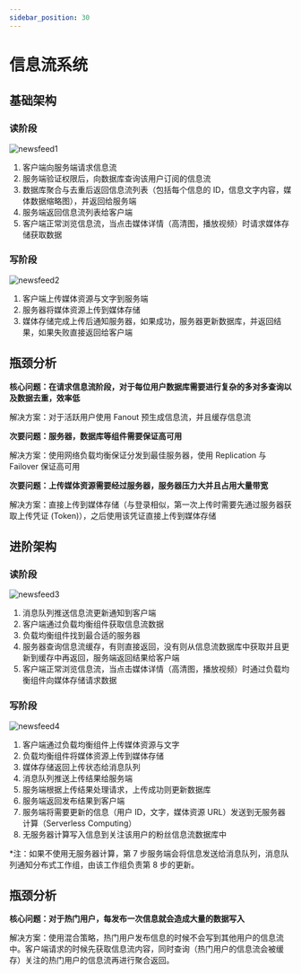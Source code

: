 ```yaml
---
sidebar_position: 30
---
```


# 信息流系统

## 基础架构

### 读阶段
<img src="https://cdn.jsdelivr.net/gh/Interview-Science/Book/static/img/system/newsfeed1.jpg" alt="newsfeed1" />

1. 客户端向服务端请求信息流
2. 服务端验证权限后，向数据库查询该用户订阅的信息流
3. 数据库聚合与去重后返回信息流列表（包括每个信息的 ID，信息文字内容，媒体数据缩略图），并返回给服务端
4. 服务端返回信息流列表给客户端
5. 客户端正常浏览信息流，当点击媒体详情（高清图，播放视频）时请求媒体存储获取数据

### 写阶段
<img src="https://cdn.jsdelivr.net/gh/Interview-Science/Book/static/img/system/newsfeed2.jpg" alt="newsfeed2" />

1. 客户端上传媒体资源与文字到服务端
2. 服务器将媒体资源上传到媒体存储
3. 媒体存储完成上传后通知服务器，如果成功，服务器更新数据库，并返回结果，如果失败直接返回给客户端

## 瓶颈分析

**核心问题：在请求信息流阶段，对于每位用户数据库需要进行复杂的多对多查询以及数据去重，效率低**

解决方案：对于活跃用户使用 Fanout 预生成信息流，并且缓存信息流

**次要问题：服务器，数据库等组件需要保证高可用**

解决方案：使用网络负载均衡保证分发到最佳服务器，使用 Replication 与 Failover 保证高可用

**次要问题：上传媒体资源需要经过服务器，服务器压力大并且占用大量带宽**

解决方案：直接上传到媒体存储（与登录相似，第一次上传时需要先通过服务器获取上传凭证 (Token)），之后使用该凭证直接上传到媒体存储

## 进阶架构

### 读阶段
<img src="https://cdn.jsdelivr.net/gh/Interview-Science/Book/static/img/system/newsfeed3.jpg" alt="newsfeed3" />

1. 消息队列推送信息流更新通知到客户端
2. 客户端通过负载均衡组件获取信息流数据
3. 负载均衡组件找到最合适的服务器
4. 服务器查询信息流缓存，有则直接返回，没有则从信息流数据库中获取并且更新到缓存中再返回，服务端返回结果给客户端
5. 客户端正常浏览信息流，当点击媒体详情（高清图，播放视频）时通过负载均衡组件向媒体存储请求数据

### 写阶段
<img src="https://cdn.jsdelivr.net/gh/Interview-Science/Book/static/img/system/newsfeed4.jpg" alt="newsfeed4" />

1. 客户端通过负载均衡组件上传媒体资源与文字
2. 负载均衡组件将媒体资源上传到媒体存储
3. 媒体存储返回上传状态给消息队列
4. 消息队列推送上传结果给服务端
5. 服务端根据上传结果处理请求，上传成功则更新数据库
6. 服务端返回发布结果到客户端
7. 服务端将需要更新的信息（用户 ID，文字，媒体资源 URL）发送到无服务器计算（Serverless Computing）
8. 无服务器计算写入信息到关注该用户的粉丝信息流数据库中

*注：如果不使用无服务器计算，第 7 步服务端会将信息发送给消息队列，消息队列通知分布式工作组，由该工作组负责第 8 步的更新。

## 瓶颈分析

**核心问题：对于热门用户，每发布一次信息就会造成大量的数据写入**

解决方案：使用混合策略，热门用户发布信息的时候不会写到其他用户的信息流中。客户端请求的时候先获取信息流内容，同时查询（热门用户的信息流会被缓存）关注的热门用户的信息流再进行聚合返回。
